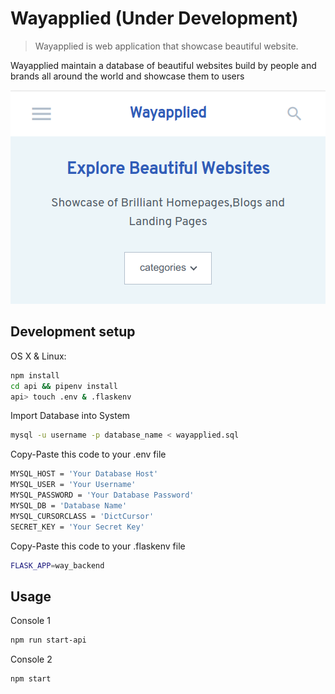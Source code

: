 # Wayapplied (Under Development)

> Wayapplied is web application that showcase beautiful website.

Wayapplied maintain a database of beautiful websites build by people and brands all around the world and showcase them to users

![](screenshot.png)

## Development setup

OS X & Linux:

```sh
npm install
cd api && pipenv install
api> touch .env & .flaskenv
```

Import Database into System

```sh
mysql -u username -p database_name < wayapplied.sql
```

Copy-Paste this code to your .env file

```sh
MYSQL_HOST = 'Your Database Host'
MYSQL_USER = 'Your Username'
MYSQL_PASSWORD = 'Your Database Password'
MYSQL_DB = 'Database Name'
MYSQL_CURSORCLASS = 'DictCursor'
SECRET_KEY = 'Your Secret Key'
```

Copy-Paste this code to your .flaskenv file

```sh
FLASK_APP=way_backend
```

## Usage

Console 1

```sh
npm run start-api
```

Console 2

```sh
npm start
```
